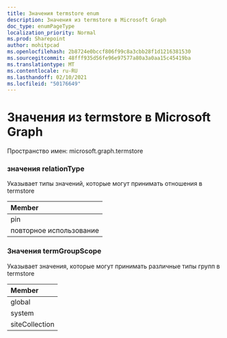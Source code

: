 ```yaml
---
title: Значения termstore enum
description: Значения из termstore в Microsoft Graph
doc_type: enumPageType
localization_priority: Normal
ms.prod: Sharepoint
author: mohitpcad
ms.openlocfilehash: 2b8724e0bccf806f99c8a3cbb28f1d1216381530
ms.sourcegitcommit: 48fff935d56fe96e97577a80a3a0aa15c45419ba
ms.translationtype: MT
ms.contentlocale: ru-RU
ms.lasthandoff: 02/10/2021
ms.locfileid: "50176649"
---
```

# <a name="microsoft-graph-termstore-enumeration-values"></a>Значения из termstore в Microsoft Graph

Пространство имен: microsoft.graph.termstore

### <a name="relationtype-values"></a>значения relationType

Указывает типы значений, которые могут принимать отношения в termstore

|Member|
|:---|
|pin|
|повторное использование|

### <a name="termgroupscope-values"></a>Значения termGroupScope

Указывает значения, которые могут принимать различные типы групп в termstore

|Member|
|:---|
|global|
|system|
|siteCollection|

<!--
{
  "type": "#page.annotation",
  "namespace": "microsoft.graph.termstore"
}
-->


